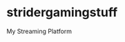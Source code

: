 # stridergamingstuff
<html>
  <head> <meta property="fb:pages" content="100680791811182" /> </head>
<body> My Streaming Platform </body>
</html>
